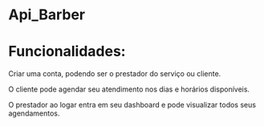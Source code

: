 # Api_Barber

# Funcionalidades:

Criar uma conta, podendo ser o prestador do serviço ou cliente.

O cliente pode agendar seu atendimento nos dias e horários disponíveis.

O prestador ao logar entra em seu dashboard e pode visualizar todos seus agendamentos.
